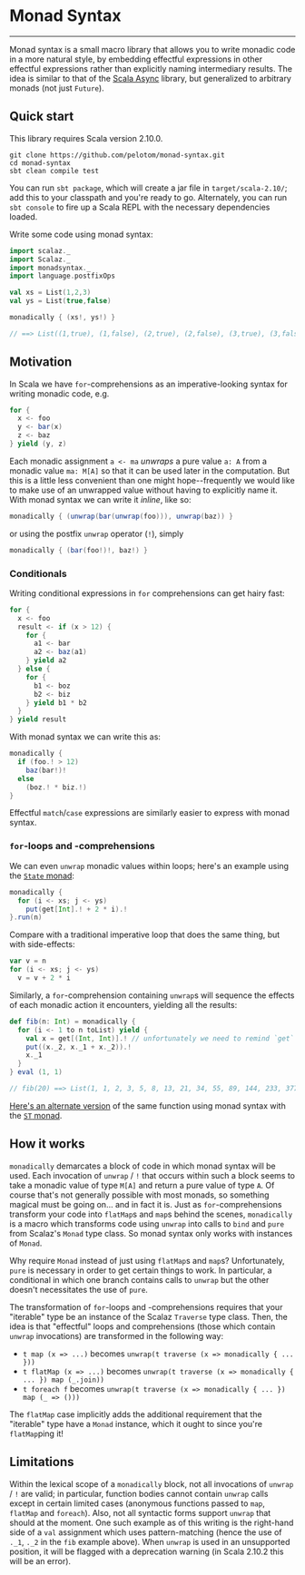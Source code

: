 # Monad Syntax
---

Monad syntax is a small macro library that allows you to write monadic code in a more natural style, by embedding effectful expressions in other effectful expressions rather than explicitly naming intermediary results. The idea is similar to that of the [Scala Async](https://github.com/scala/async) library, but generalized to arbitrary monads (not just `Future`).

## Quick start

This library requires Scala version 2.10.0.

    git clone https://github.com/pelotom/monad-syntax.git
    cd monad-syntax
    sbt clean compile test

You can run `sbt package`, which will create a jar file in `target/scala-2.10/`; add this to your classpath and you're ready to go. Alternately, you can run `sbt console` to fire up a Scala REPL with the necessary dependencies loaded.

Write some code using monad syntax:

```scala
import scalaz._
import Scalaz._
import monadsyntax._
import language.postfixOps

val xs = List(1,2,3)
val ys = List(true,false)

monadically { (xs!, ys!) }

// ==> List((1,true), (1,false), (2,true), (2,false), (3,true), (3,false))
```

## Motivation

In Scala we have `for`-comprehensions as an imperative-looking syntax for writing monadic code, e.g.

```scala
for {
  x <- foo
  y <- bar(x)
  z <- baz
} yield (y, z)
```

Each monadic assignment `a <- ma` _unwraps_ a pure value `a: A` from a monadic value `ma: M[A]` so that it can be used later in the computation. But this is a little less convenient than one might hope--frequently we would like to make use of an unwrapped value without having to explicitly name it. With monad syntax we can write it _inline_, like so:

```scala
monadically { (unwrap(bar(unwrap(foo))), unwrap(baz)) }
```

or using the postfix `unwrap` operator (`!`), simply

```scala
monadically { (bar(foo!)!, baz!) }
```

### Conditionals

Writing conditional expressions in `for` comprehensions can get hairy fast:

```scala
for {
  x <- foo
  result <- if (x > 12) {
    for {
      a1 <- bar
      a2 <- baz(a1)
    } yield a2
  } else {
    for {
      b1 <- boz
      b2 <- biz
    } yield b1 * b2
  }
} yield result
```

With monad syntax we can write this as:

```scala
monadically {
  if (foo.! > 12)
    baz(bar!)!
  else 
    (boz.! * biz.!)
}
```

Effectful `match`/`case` expressions are similarly easier to express with monad syntax.

### `for`-loops and -comprehensions

We can even `unwrap` monadic values within loops; here's an example using the [`State` monad](http://www.haskell.org/haskellwiki/State_Monad):

```scala
monadically {
  for (i <- xs; j <- ys)
    put(get[Int].! + 2 * i).!
}.run(n)
```

Compare with a traditional imperative loop that does the same thing, but with side-effects:

```scala
var v = n
for (i <- xs; j <- ys)
  v = v + 2 * i
```

Similarly, a `for`-comprehension containing `unwrap`s will sequence the effects of each monadic action it encounters, yielding all the results:

```scala
def fib(n: Int) = monadically {
  for (i <- 1 to n toList) yield {
    val x = get[(Int, Int)].! // unfortunately we need to remind `get` what type of state it's dealing with!
    put((x._2, x._1 + x._2)).!
    x._1
  }
} eval (1, 1)

// fib(20) ==> List(1, 1, 2, 3, 5, 8, 13, 21, 34, 55, 89, 144, 233, 377, 610, 987, 1597, 2584, 4181, 6765)
```

[Here's an alternate version](https://gist.github.com/pelotom/5474817) of the same function using monad syntax with the [`ST` monad](http://www.haskell.org/haskellwiki/Monad/ST).

## How it works
    
`monadically` demarcates a block of code in which monad syntax will be used. Each invocation of `unwrap` / `!` that occurs within such a block seems to take a monadic value of type `M[A]` and return a pure value of type `A`. Of course that's not generally possible with most monads, so something magical must be going on... and in fact it is. Just as `for`-comprehensions transform your code into `flatMap`s and `map`s behind the scenes, `monadically` is a macro which transforms code using `unwrap` into calls to `bind` and `pure` from Scalaz's `Monad` type class. So monad syntax only works with instances of `Monad`.

Why require `Monad` instead of just using `flatMap`s and `map`s? Unfortunately, `pure` is necessary in order to get certain things to work. In particular, a conditional in which one branch contains calls to `unwrap` but the other doesn't necessitates the use of `pure`.

The transformation of `for`-loops and -comprehensions requires that your "iterable" type be an instance of the Scalaz `Traverse` type class. Then, the idea is that "effectful" loops and comprehensions (those which contain `unwrap` invocations) are transformed in the following way:
 - `t map (x => ...)` becomes `unwrap(t traverse (x => monadically { ... }))` 
 - `t flatMap (x => ...)` becomes `unwrap(t traverse (x => monadically { ... }) map (_.join))`
 - `t foreach f` becomes `unwrap(t traverse (x => monadically { ... }) map (_ => ()))`
 
The `flatMap` case implicitly adds the additional requirement that the "iterable" type have a `Monad` instance, which it ought to since you're `flatMap`ping it!

## Limitations

Within the lexical scope of a `monadically` block, not all invocations of `unwrap` / `!` are valid; in particular, function bodies cannot contain `unwrap` calls except in certain limited cases (anonymous functions passed to `map`, `flatMap` and `foreach`). Also, not all syntactic forms support `unwrap` that should at the moment. One such example as of this writing is the right-hand side of a `val` assignment which uses pattern-matching (hence the use of `._1`, `._2` in the `fib` example above). When `unwrap` is used in an unsupported position, it will be flagged with a deprecation warning (in Scala 2.10.2 this will be an error).
